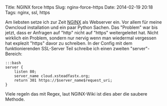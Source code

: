 Title: NGINX force https 
Slug: nginx-force-https
Date: 2014-02-19 20:18
Tags: nginx, ssl, https


Am liebsten setze ich zur Zeit [NGINX](https://de.wikipedia.org/wiki/Nginx) als Webserver ein. Vor allem für meine Owncloud installation und ein paar Python Sachen. Das "Problem" war bis jetzt, dass er Anfragen auf "http" nicht auf "https" weitergeleitet hat. Nicht wirklich ein Problem, sondern nur nervig wenn man wiedermal vergessen hat explezit "https" davor zu schreiben. In der Config mit dem funktionierenden SSL-Server Teil schreibe ich einen zweiten "server"-Bereich:

	:::bash
	server {
		listen 80;
		server_name cloud.xsteadfastx.org;
		return 301 https://$server_name$request_uri;
	}

Viele regeln das mit Regex, laut NGINX-Wiki ist dies aber die saubere Methode. 
